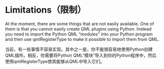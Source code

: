 # Limitations（限制）

At the moment, there are some things that are not easily available. One of them is that you cannot easily create QML plugins using Python. Instead you need to import the Python QML “modules” into your Python program and then use qmlRegisterType to make it possible to import them from QML.

当前，有一些事情不容易实现。其中之一是，你不能很容易地使用Python创建QML插件。相反，你需要将Python QML“模块”导入到你的Python程序中，然后使用qmlRegisterType使其能够从QML中导入它们。

